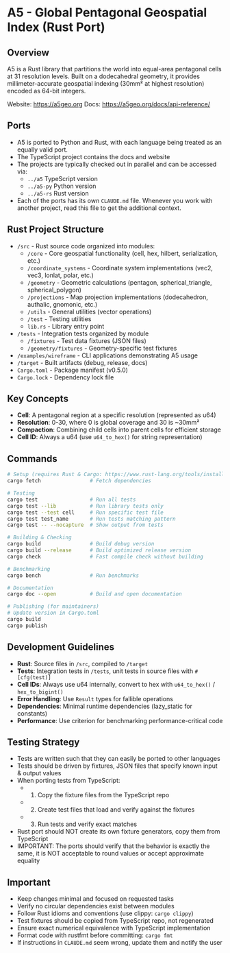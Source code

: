 # A5 - Global Pentagonal Geospatial Index (Rust Port)

## Overview
A5 is a Rust library that partitions the world into equal-area pentagonal cells at 31 resolution levels. Built on a dodecahedral geometry, it provides millimeter-accurate geospatial indexing (30mm² at highest resolution) encoded as 64-bit integers.

Website: https://a5geo.org
Docs: https://a5geo.org/docs/api-reference/

## Ports

- A5 is ported to Python and Rust, with each language being treated as an equally valid port.
- The TypeScript project contains the docs and website
- The projects are typically checked out in parallel and can be accessed via:
  - `../a5` TypeScript version
  - `../a5-py` Python version
  - `../a5-rs` Rust version
- Each of the ports has its own `CLAUDE.md` file. Whenever you work with another project, read this file to get the additional context.


## Rust Project Structure
- `/src` - Rust source code organized into modules:
  - `/core` - Core geospatial functionality (cell, hex, hilbert, serialization, etc.)
  - `/coordinate_systems` - Coordinate system implementations (vec2, vec3, lonlat, polar, etc.)
  - `/geometry` - Geometric calculations (pentagon, spherical_triangle, spherical_polygon)
  - `/projections` - Map projection implementations (dodecahedron, authalic, gnomonic, etc.)
  - `/utils` - General utilities (vector operations)
  - `/test` - Testing utilities
  - `lib.rs` - Library entry point
- `/tests` - Integration tests organized by module
  - `/fixtures` - Test data fixtures (JSON files)
  - `/geometry/fixtures` - Geometry-specific test fixtures
- `/examples/wireframe` - CLI applications demonstrating A5 usage
- `/target` - Built artifacts (debug, release, docs)
- `Cargo.toml` - Package manifest (v0.5.0)
- `Cargo.lock` - Dependency lock file

## Key Concepts
- **Cell**: A pentagonal region at a specific resolution (represented as u64)
- **Resolution**: 0-30, where 0 is global coverage and 30 is ~30mm²
- **Compaction**: Combining child cells into parent cells for efficient storage
- **Cell ID**: Always a u64 (use `u64_to_hex()` for string representation)

## Commands
```bash
# Setup (requires Rust & Cargo: https://www.rust-lang.org/tools/install)
cargo fetch                # Fetch dependencies

# Testing
cargo test                 # Run all tests
cargo test --lib           # Run library tests only
cargo test --test cell     # Run specific test file
cargo test test_name       # Run tests matching pattern
cargo test -- --nocapture  # Show output from tests

# Building & Checking
cargo build                # Build debug version
cargo build --release      # Build optimized release version
cargo check                # Fast compile check without building

# Benchmarking
cargo bench                # Run benchmarks

# Documentation
cargo doc --open           # Build and open documentation

# Publishing (for maintainers)
# Update version in Cargo.toml
cargo build
cargo publish
```

## Development Guidelines
- **Rust**: Source files in `/src`, compiled to `/target`
- **Tests**: Integration tests in `/tests`, unit tests in source files with `#[cfg(test)]`
- **Cell IDs**: Always use u64 internally, convert to hex with `u64_to_hex()` / `hex_to_bigint()`
- **Error Handling**: Use `Result` types for fallible operations
- **Dependencies**: Minimal runtime dependencies (lazy_static for constants)
- **Performance**: Use criterion for benchmarking performance-critical code

## Testing Strategy

- Tests are written such that they can easily be ported to other languages
- Tests should be driven by fixtures, JSON files that specify known input & output values
- When porting tests from TypeScript:
  - 1. Copy the fixture files from the TypeScript repo
  - 2. Create test files that load and verify against the fixtures
  - 3. Run tests and verify exact matches
- Rust port should NOT create its own fixture generators, copy them from TypeScript
- IMPORTANT: The ports should verify that the behavior is exactly the same, it is NOT acceptable to round values or accept approximate equality

## Important
- Keep changes minimal and focused on requested tasks
- Verify no circular dependencies exist between modules
- Follow Rust idioms and conventions (use clippy: `cargo clippy`)
- Test fixtures should be copied from TypeScript repo, not regenerated
- Ensure exact numerical equivalence with TypeScript implementation
- Format code with rustfmt before committing: `cargo fmt`
- If instructions in `CLAUDE.md` seem wrong, update them and notify the user
